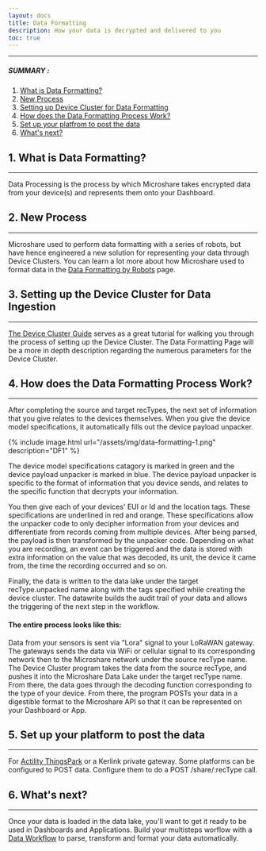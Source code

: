 ```yaml
---
layout: docs
title: Data Formatting
description: How your data is decrypted and delivered to you
toc: true
---
```


---------------------------------------
##### SUMMARY : 

1. [What is Data Formatting?](./#1-what-is-data-formatting)
2. [New Process](./#2-new-process)
3. [Setting up Device Cluster for Data Formatting](./#3-setting-up-device-clsuter-for-data-formatting)
4. [How does the Data Formatting Process Work?](./#4-how-does-the-data-formatting-process-work)
5. [Set up your platfrom to post the data](./#5-set-up-your-platform-to-post-the-data)
6. [What's next?](./#6-whats-next)



## 1. What is Data Formatting?
---------------------------------------

Data Processing is the process by which Microshare takes encrypted data from your device(s) and represents them onto your Dashboard.  

## 2. New Process
---------------------------------------

Microshare used to perform data formatting with a series of robots, but have hence engineered a new solution for representing your data through Device Clusters. You can learn a lot more about how Microshare used to format data in  the [Data Formatting by Robots](/docs/2/technical/microshare-platform-advanced/data-formatting-by-robots) page.

## 3. Setting up the Device Cluster for Data Ingestion
---------------------------------------

[The Device Cluster Guide](/docs/2/technical/microshare-platform/device-cluster-guide/) serves as a great tutorial for walking you through the process of setting up the Device Cluster. The Data Formatting Page will be a more in depth description regarding the numerous parameters for the Device Cluster. 

## 4. How does the Data Formatting Process Work?
---------------------------------------

After completing the source and target recTypes, the next set of information that you give relates to the devices themselves. When you give the device model specifications, it automatically fills out the device payload unpacker.


{% include image.html url="/assets/img/data-formatting-1.png" description="DF1" %}

The device model specifications catagory is marked in green and the device payload unpacker is marked in blue. The device payload unpacker is specific to the format of information that you device sends, and relates to the specific function that  decrypts your information. 


You then give each of your devices' EUI or Id and the location tags. These specifications are underlined in red and orange. These specifications allow the unpacker code to only decipher information from your devices and differentiate from records coming from multiple devices. After being parsed, the payload is then transformed by the unpacker code. Depending on what you are recording, an event can be triggered and the data  is stored with extra information on the value that was decoded, its unit, the device it came from, the time the recording occurred and so on. 

Finally, the data is written to the data lake under the target recType.unpacked name along with the tags specified while creating the device cluster. The datawrite builds the audit trail of your data and allows the triggering of the next step in the workflow. 

#### The entire process looks like this:

Data from your sensors is sent via "Lora" signal to your LoRaWAN gateway. The gateways sends the data via WiFi or cellular signal to its corresponding network then to the Microshare network under the source recType name. The Device Cluster program takes the data from the source recType, and pushes it into the Microshare Data Lake under the target recType name. From there, the data goes through the decoding function corresponding to the type of your device. From there, the program POSTs your data in a digestible format to the Microshare API so that it can be represented on your Dashboard or App.  


## 5. Set up your platform to post the data
---------------------------------------

For [Actility ThingsPark](https://partners.thingpark.com/en/dashboard) or a Kerlink private gateway.
Some platforms can be configured to POST data. Configure them to do a POST /share/:recType call.


## 6. What's next?
---------------------------------------

Once your data is loaded in the data lake, you'll want to get it ready to be used in Dashboards and Applications. Build your multisteps worflow with a [Data Workflow](../data-workflow) to parse, transform and format your data automatically.  